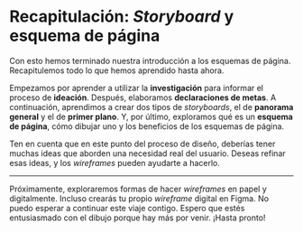 # Recapitulación: *Storyboard* y esquema de página

Con esto hemos terminado nuestra introducción a los esquemas de página. Recapitulemos todo lo que hemos aprendido hasta ahora.

Empezamos por aprender a utilizar la **investigación** para informar el proceso de **ideación**. Después, elaboramos **declaraciones de metas**. A continuación, aprendimos a crear dos tipos de *storyboards*, el de **panorama general** y el de **primer plano**. Y, por último, exploramos qué es un **esquema de página**, cómo dibujar uno y los beneficios de los esquemas de página.

Ten en cuenta que en este punto del proceso de diseño, deberías tener muchas ideas que aborden una necesidad real del usuario. Deseas refinar esas ideas, y los *wireframes* pueden ayudarte a hacerlo.

---

Próximamente, exploraremos formas de hacer *wireframes* en papel y digitalmente. Incluso crearás tu propio *wireframe* digital en Figma. No puedo esperar a continuar este viaje contigo. Espero que estés entusiasmado con el dibujo porque hay más por venir. ¡Hasta pronto!
